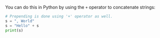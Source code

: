 You can do this in Python by using the `+` operator to concatenate strings:

```python
# Prepending is done using '+' operator as well.
s = ", World"
s = "Hello" + s
print(s)
```
